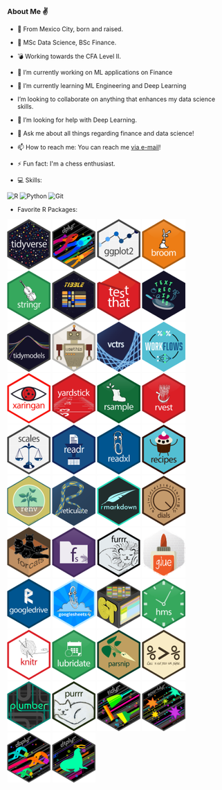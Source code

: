 ### About Me :v:

- :bank: From Mexico City, born and raised.
- :school: MSc Data Science, BSc Finance.
- :bomb: Working towards the CFA Level II.

- 🔭 I’m currently working on ML applications on Finance
- 🌱 I’m currently learning ML Engineering and Deep Learning
-  I’m looking to collaborate on anything that enhances my data science skills.
- 🤔 I’m looking for help with Deep Learning.
- 💬 Ask me about all things regarding finance and data science!
- 📫 How to reach me: You can reach me [via e-mail](mailto:alexis.solisc@gmail.com)!
- ⚡ Fun fact: I'm a chess enthusiast.


- 💻 Skills:
&nbsp;
<p align="left">
	<img title="R" src="https://upload.wikimedia.org/wikipedia/commons/d/d0/RStudio_logo_flat.svg" height="60" />
	<img title="Python" src="https://www.python.org/static/community_logos/python-logo-master-v3-TM.png" height="70" />
	<img title="Git" src="https://upload.wikimedia.org/wikipedia/commons/thumb/e/e0/Git-logo.svg/1280px-Git-logo.svg.png" height="60" />
</p>

- Favorite R Packages:
&nbsp;
<p align="left">
	<img title=tidyverse src="https://raw.githubusercontent.com/rstudio/hex-stickers/master/SVG/tidyverse.svg", width="100"/>
	<img title=dplyr src="https://raw.githubusercontent.com/rstudio/hex-stickers/master/PNG/dplyr.png", width="100"/>
	<img title=ggplot2 src="https://raw.githubusercontent.com/rstudio/hex-stickers/master/SVG/ggplot2.svg", width="100"/>
	<img title=broom src="https://raw.githubusercontent.com/rstudio/hex-stickers/master/SVG/broom.svg", width="100"/>
	<img title=stringr src="https://raw.githubusercontent.com/rstudio/hex-stickers/master/SVG/stringr.svg", width="100"/>
	<img title=tibble src="https://raw.githubusercontent.com/rstudio/hex-stickers/master/SVG/tibble.svg", width="100"/>
	<img title=testthat src="https://raw.githubusercontent.com/rstudio/hex-stickers/master/SVG/testthat.svg", width="100"/>
	<img title=textrecipes src="https://raw.githubusercontent.com/rstudio/hex-stickers/master/SVG/textrecipes.svg", width="100"/>
	<img title=tidymodels src="https://raw.githubusercontent.com/rstudio/hex-stickers/master/SVG/tidymodels.svg", width="100"/>
	<img title=usethis src="https://raw.githubusercontent.com/rstudio/hex-stickers/master/SVG/usethis.svg", width="100"/>
	<img title=vctrs src="https://raw.githubusercontent.com/rstudio/hex-stickers/master/SVG/vctrs.svg", width="100"/>
	<img title=workflows src="https://raw.githubusercontent.com/rstudio/hex-stickers/master/SVG/workflows.svg", width="100"/>
	<img title=xaringan src="https://raw.githubusercontent.com/rstudio/hex-stickers/master/SVG/xaringan.svg", width="100"/>
	<img title=yardsticks src="https://raw.githubusercontent.com/rstudio/hex-stickers/master/SVG/yardstick.svg", width="100"/>
	<img title=rsample src="https://raw.githubusercontent.com/rstudio/hex-stickers/master/SVG/rsample.svg", width="100"/>
	<img title=rvest src="https://raw.githubusercontent.com/rstudio/hex-stickers/master/SVG/rvest.svg", width="100"/>
	<img title=scales src="https://raw.githubusercontent.com/rstudio/hex-stickers/master/SVG/scales.svg", width="100"/>
	<img title=readr src="https://raw.githubusercontent.com/rstudio/hex-stickers/master/SVG/readr.svg", width="100"/>
	<img title=readxl src="https://raw.githubusercontent.com/rstudio/hex-stickers/master/SVG/readxl.svg", width="100"/>
	<img title=recipes src="https://raw.githubusercontent.com/rstudio/hex-stickers/master/SVG/recipes.svg", width="100"/>
	<img title=renv src="https://raw.githubusercontent.com/rstudio/hex-stickers/master/PNG/renv.png", width="100"/>
	<img title=reticulate src="https://raw.githubusercontent.com/rstudio/hex-stickers/master/SVG/reticulate.svg", width="100"/>
	<img title=rmarkdown src="https://raw.githubusercontent.com/rstudio/hex-stickers/master/SVG/rmarkdown.svg", width="100"/>
	<img title=dials src="https://raw.githubusercontent.com/rstudio/hex-stickers/master/SVG/dials.svg", width="100"/>
	<img title=forcats src="https://raw.githubusercontent.com/rstudio/hex-stickers/master/SVG/forcats.svg", width="100"/>
	<img title=fs src="https://raw.githubusercontent.com/rstudio/hex-stickers/master/SVG/fs.svg", width="100"/>
	<img title=furrr src="https://raw.githubusercontent.com/rstudio/hex-stickers/master/PNG/furrr.png", width="100"/>
	<img title=glue src="https://raw.githubusercontent.com/rstudio/hex-stickers/master/SVG/glue.svg", width="100"/>
	<img title=googledrive src="https://raw.githubusercontent.com/rstudio/hex-stickers/master/SVG/googledrive.svg", width="100"/>
	<img title=googlesheets4 src="https://raw.githubusercontent.com/rstudio/hex-stickers/master/SVG/googlesheets4.svg", width="100"/>
	<img title=gt src="https://raw.githubusercontent.com/rstudio/hex-stickers/master/SVG/gt.svg", width="100"/>
	<img title=hms src="https://raw.githubusercontent.com/rstudio/hex-stickers/master/SVG/hms.svg", width="100"/>
	<img title=knitr src="https://raw.githubusercontent.com/rstudio/hex-stickers/master/SVG/knitr.svg", width="100"/>
	<img title=lubridate src="https://raw.githubusercontent.com/rstudio/hex-stickers/master/SVG/lubridate.svg", width="100"/>
	<img title=parsnip src="https://raw.githubusercontent.com/rstudio/hex-stickers/master/SVG/parsnip.svg", width="100"/>
	<img title=pipe src="https://raw.githubusercontent.com/rstudio/hex-stickers/master/SVG/pipe.svg", width="100"/>
	<img title=plumber src="https://raw.githubusercontent.com/rstudio/hex-stickers/master/SVG/plumber.svg", width="100"/>
	<img title=purrr src="https://raw.githubusercontent.com/rstudio/hex-stickers/master/SVG/purrr.svg", width="100"/>
	<img title=tidyr src="https://raw.githubusercontent.com/rstudio/hex-stickers/master/PNG/tidyr.png", width="100"/>
	<img title=sparklyr src="https://raw.githubusercontent.com/rstudio/hex-stickers/master/PNG/sparklyr.png", width="100"/>
	<img title=dbplyr src="https://raw.githubusercontent.com/rstudio/hex-stickers/master/PNG/dbplyr.png", width="100"/>
	<img title=dtplyr src="https://raw.githubusercontent.com/rstudio/hex-stickers/master/PNG/dtplyr.png", width="100"/>
</p>
